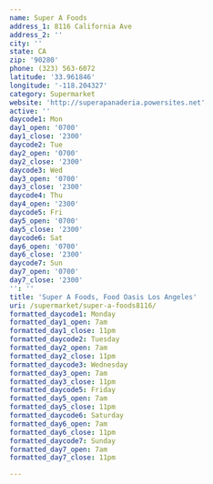 ```yaml
---
name: Super A Foods
address_1: 8116 California Ave
address_2: ''
city: ''
state: CA
zip: '90280'
phone: (323) 563-6072
latitude: '33.961846'
longitude: '-118.204327'
category: Supermarket
website: 'http://superapanaderia.powersites.net'
active: ''
daycode1: Mon
day1_open: '0700'
day1_close: '2300'
daycode2: Tue
day2_open: '0700'
day2_close: '2300'
daycode3: Wed
day3_open: '0700'
day3_close: '2300'
daycode4: Thu
day4_open: '2300'
daycode5: Fri
day5_open: '0700'
day5_close: '2300'
daycode6: Sat
day6_open: '0700'
day6_close: '2300'
daycode7: Sun
day7_open: '0700'
day7_close: '2300'
'': ''
title: 'Super A Foods, Food Oasis Los Angeles'
uri: /supermarket/super-a-foods8116/
formatted_daycode1: Monday
formatted_day1_open: 7am
formatted_day1_close: 11pm
formatted_daycode2: Tuesday
formatted_day2_open: 7am
formatted_day2_close: 11pm
formatted_daycode3: Wednesday
formatted_day3_open: 7am
formatted_day3_close: 11pm
formatted_daycode5: Friday
formatted_day5_open: 7am
formatted_day5_close: 11pm
formatted_daycode6: Saturday
formatted_day6_open: 7am
formatted_day6_close: 11pm
formatted_daycode7: Sunday
formatted_day7_open: 7am
formatted_day7_close: 11pm

---
```

